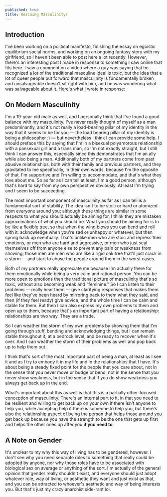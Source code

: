 ```yaml
---
published: true
title: Rescuing Masculinity?
---
```

## Introduction
I've been working on a political manifesto, finishing the essay on egoistic equilibrium social norms, and working on an ongoing fantasy story with my girlfriend, so I haven't been able to post here a lot recently. However, there's an interesting post I made in response to something I saw online that fits here. I saw a comment on a video where a guy was saying that he recognized a lot of the traditional masculine ideal is toxic, but the idea that a lot of queer people put forward that masculinity is fundamentally broken and unsalvageable doesn't sit right with him, and he was wondering what was salvageable about it. Here's what I wrote in response:

## On Modern Masculinity

I'm a 19-year-old male as well, and I personally think that I've found a good balance with my masculinity. I've never really thought of myself as a man predominantly, and it's not really a load-bearing pillar of my identity in the way that it seems to be for you — the load bearing pillar of my identity is being a philosopher :) — but nevertheless I think I can provide some help. I should preface this by saying that I'm in a bisexual polyamorous relationship with a pansexual girl and a trans man, so I'm not exactly straight, but I still think I can answer this, especially since this demonstrates that I'm an ally while also being a man. Additionally both of my partners come from past abusive relationships, both with their family and previous partners, and they gravitated to me specifically, in their own words, because I'm the opposite of that. I'm supportive and I'm willing to accommodate, and that's what they love about me. So as far as I can tell at least, I'm a good person, although that's hard to say from my own perspective obviously. At least I'm trying and I seem to be succeeding.

The most important component of masculinity as far as I can tell is a fundamental sort of stability. The idea isn't to be stoic or hard or atomized from everyone around you; although these things are similar in some respects to what you should actually be aiming for, I think they are mistaken approximations of what you should be. What you should be aiming for is to be like a flexible tree, so that when the wind blows you can bend and roll with it: acknowledge when you're sad or unhappy or whatever, but then spring back up eventually. That's unlike men who are stoic and repress their emotions, or men who are hard and aggressive, or men who just seal themselves off from anyone else to prevent any pain or weakness from showing; those men are men who are like a rigid oak tree that'll just crack in a storm — and start to abuse the people around them in the worst cases.

Both of my partners really appreciate me because I'm actually there for them emotionally while being a very calm and rational person. You can be more open to emotions then the traditional picture of masculinity that's so toxic, without also becoming weak and "feminine." So I can listen to their problems — really hear them — give clarifying responses that makes them feel like they've been heard by mirroring back to them what they said, and then (if they feel ready) give advice, and the whole time I can be calm and stable for them. But then I can also express my own problems to them and open up to them, because that's an important part of having a relationship: relationships are two way. They are a trade.

So I can weather the storm of my own problems by showing them that I'm going through stuff, bending and acknowledging things, but I can remain stable throughout it, at a bedrock level, and be ready to recover when it's over. And I can weather the storm of their problems as well and pop back up to help them out.

I think that's sort of the most important part of being a man, at least as I see it and as I try to embody it in my life and in the relationships that I have. It's about being a steady fixed point for the people that you care about, not in the sense that you never move or budge or bend, not in the sense that you never show weakness, but in the sense that if you do show weakness you always get back up in the end.

What's important about this as well is that this is a partially other-focused conception of masculinity. There's an internal part to it, in that you need to be resilient and willing to get back up on your own if there isn't anyone to help you, while accepting help if there is someone to help you, but there's also the relationship aspect of being the person that helps those around you get back up because you have the strength to be the one that gets up first and helps the other ones up after you **if you need to**.

## A Note on Gender

It's unclear to my why this way of living has to be gendered, however. I don't see why you need separate roles to something that really could be adopted by anyone, nor why those roles have to be associated with biological sex on average or anything of the sort. I'm actually of the general opinion that gender really shouldn't exist, and everyone should just adopt whatever role, way of living, or aesthetic they want and just exist as that, and you can be attracted to whoever's aesthetic and way of being interests you. But that's just my crazy anarchist side-rant lol.
